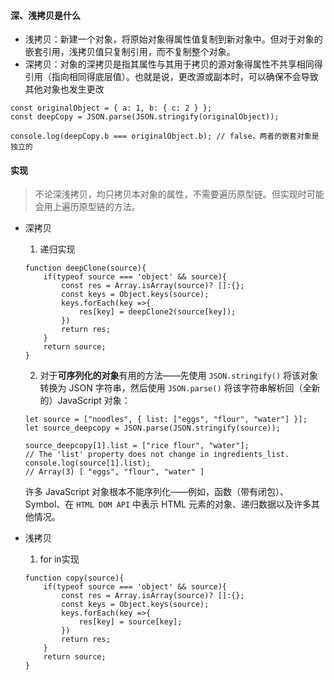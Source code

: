 #### 深、浅拷贝是什么
  * 浅拷贝：新建一个对象，将原始对象得属性值复制到新对象中。但对于对象的嵌套引用，浅拷贝值只复制引用，而不复制整个对象。
  * 深拷贝：对象的深拷贝是指其属性与其用于拷贝的源对象得属性不共享相同得引用（指向相同得底层值）。也就是说，更改源或副本时，可以确保不会导致其他对象也发生更改
  ```
  const originalObject = { a: 1, b: { c: 2 } };
  const deepCopy = JSON.parse(JSON.stringify(originalObject));

  console.log(deepCopy.b === originalObject.b); // false，两者的嵌套对象是独立的
  ```

#### 实现
> 不论深浅拷贝，均只拷贝本对象的属性，不需要遍历原型链。但实现时可能会用上遍历原型链的方法。
* 深拷贝
  1. 递归实现
  ```
  function deepClone(source){
      if(typeof source === 'object' && source){
          const res = Array.isArray(source)? []:{};
          const keys = Object.keys(source);
          keys.forEach(key =>{
              res[key] = deepClone2(source[key]);
          })
          return res;
      }
      return source;
  }
  ```

  2. 对于**可序列化的对象**有用的方法——先使用 `JSON.stringify()` 将该对象转换为 JSON 字符串，然后使用 `JSON.parse()` 将该字符串解析回（全新的）JavaScript 对象：
  ```
  let source = ["noodles", { list: ["eggs", "flour", "water"] }];
  let source_deepcopy = JSON.parse(JSON.stringify(source));
  
  source_deepcopy[1].list = ["rice flour", "water"];
  // The 'list' property does not change in ingredients_list.
  console.log(source[1].list);
  // Array(3) [ "eggs", "flour", "water" ]
  ```
  许多 JavaScript 对象根本不能序列化——例如，函数（带有闭包）、Symbol、在 `HTML DOM API` 中表示 HTML 元素的对象、递归数据以及许多其他情况。

* 浅拷贝
  1. for in实现
  ```
  function copy(source){
      if(typeof source === 'object' && source){
          const res = Array.isArray(source)? []:{};
          const keys = Object.keys(source);
          keys.forEach(key =>{
              res[key] = source[key];
          })
          return res;
      }
      return source;
  }
  ```